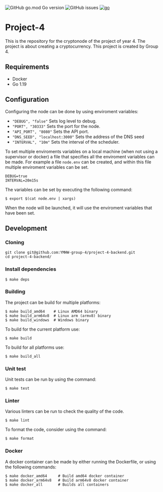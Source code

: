 ![GitHub go.mod Go version](https://img.shields.io/github/go-mod/go-version/YMHW-group-4/project-4-backend)
![GitHub issues](https://img.shields.io/github/issues/YMHW-group-4/project-4-backend)
[![go](https://github.com/YMHW-group-4/project-4-backend/actions/workflows/build.yml/badge.svg)](https://github.com/YMHW-group-4/project-4-backend/actions/workflows/build.yml)

# Project-4
This is the repository for the cryptonode of the project of year 4. The project is about creating a cryptocurrency. 
This project is created by Group 4.

## Requirements
- Docker
- Go 1.19

## Configuration

Configuring the node can be done by using enviroment variables:

* `"DEBUG", "false"` Sets log level to debug.
* `"PORT", "30333"` Sets the port for the node.
* `"API_PORT", "8080"` Sets the API port.
* `"DNS_SEED", "localhost:3000"` Sets the address of the DNS seed
* `"INTERVAL", "10m"` Sets the interval of the scheduler.

To set multiple enviroments variables on a local machine (when not using a supervisor or docker)
a file that specifies all the enviroment variables can be made. For example a file `node.env` can be created, 
and within this file multiple enviroment variables can be set.

```dotenv
DEBUG=true
INTERVAL=20m15s
```

The variables can be set by executing the following command:
```shell
$ export $(cat node.env | xargs)
```

When the node will be launched, it will use the enviroment variables that have been set.


## Development

### Cloning

```shell
git clone git@github.com:YMHW-group-4/project-4-backend.git
cd project-4-backend/
```

### Install dependencies

```shell
$ make deps
```

### Building

The project can be build for multiple platforms:

```shell
$ make build_amd64    # Linux AMD64 binary
$ make build_arm64v8  # Linux arm (armv8) binary
$ make build_windows  # Windows binary
```

To build for the current platform use:

```shell
$ make build
```

To build for all platforms use:

```shell
$ make build_all
```

### Unit test

Unit tests can be run by using the command:

```shell
$ make test
```

### Linter

Various linters can be run to check the quality of the code.
```shell
$ make lint
```

To format the code, consider using the command:
```shell
$ make format
```

### Docker

A docker container can be made by either running the Dockerfile, or using the following commands:
```shell
$ make docker_amd64     # Build amd64 docker container
$ make docker_arm64v8   # Build arm64v8 docker container
$ make docker_all       # Builds all containers
```



